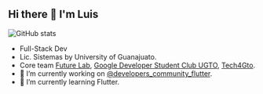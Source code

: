 ## Hi there 👋 I'm Luis

![GitHub stats](https://github-readme-stats.vercel.app/api?username=lchavez1&show_icons=true&icon_color=4ff6fa&theme=tokyonight&hide=issues&hide_border=true)

- Full-Stack Dev 
- Lic. Sistemas by University of Guanajuato.
- Core team [Future Lab](https://github.com/futurelabmx), [Google Developer Student Club UGTO](https://github.com/GDSC-UG), [Tech4Gto](https://www.facebook.com/tech4gto/). 
- 🔭 I’m currently working on [@developers_community_flutter](https://github.com/lchavez1/developers_community_flutter).
- 🌱 I’m currently learning Flutter.
